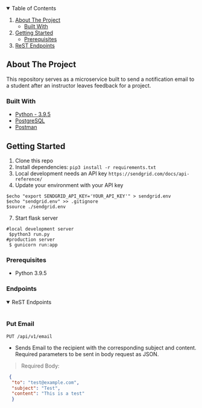
<!-- TABLE OF CONTENTS -->
<details open="open">
  <summary>Table of Contents</summary>
  <ol>
    <li>
      <a href="#about-the-project">About The Project</a>
      <ul>
        <li><a href="#built-with">Built With</a></li>
      </ul>
    </li>
    <li>
      <a href="#getting-started">Getting Started</a>
      <ul>
        <li><a href="#prerequisites">Prerequisites</a></li>
      </ul>
    </li>
    <li><a href="#endpoints">ReST Endpoints</a></li>

  </ol>
</details>



<!-- ABOUT THE PROJECT -->
## About The Project
This repository serves as a microservice built to send a notification email to a student after an instructor leaves feedback for a project.


### Built With

* [Python - 3.9.5](https://www.python.org/downloads/release/python-395/)
* [PostgreSQL](https://www.postgresql.org/)
* [Postman](https://www.postman.com/)

<!-- GETTING STARTED -->
## Getting Started

1. Clone this repo
2. Install dependencies: `pip3 install -r requirements.txt`
4. Local development needs an API key `https://sendgrid.com/docs/api-reference/`
5. Update your environment with your API key
```E.G
$echo "export SENDGRID_API_KEY='YOUR_API_KEY'" > sendgrid.env
$echo "sendgrid.env" >> .gitignore
$source ./sendgrid.env

```
7. Start flask server
```
#local development server
 $python3 run.py
#production server
 $ gunicorn run:app
```
### Prerequisites

* Python 3.9.5

<!-- ENDPOINTS -->
### Endpoints

<details open>
<summary>ReST Endpoints</summary>
<br>
  
### Put Email
    
```
PUT /api/v1/email
```
  
* Sends Email to the recipient with the corresponding subject and content. Required parameters to be sent in body request as JSON.
> Required Body: 
  
```json
 {
  "to": "test@example.com",  
  "subject": "Test", 
  "content": "This is a test"
  }
  
 ```


</details>

